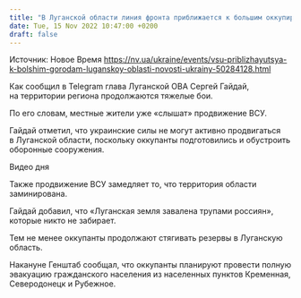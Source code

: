 ```yaml
---
title: "В Луганской области линия фронта приближается к большим оккупированным городам — глава ОВА"
date: Tue, 15 Nov 2022 10:47:00 +0200
draft: false
---
```

Источник: Новое Время https://nv.ua/ukraine/events/vsu-priblizhayutsya-k-bolshim-gorodam-luganskoy-oblasti-novosti-ukrainy-50284128.html


Как сообщил в Telegram глава Луганской ОВА Сергей Гайдай, на территории региона продолжаются тяжелые бои.

По его словам, местные жители уже «слышат» продвижение ВСУ.

Гайдай отметил, что украинские силы не могут активно продвигаться в Луганской области, поскольку оккупанты подготовились и обустроить оборонные сооружения.

 Видео дня   

Также продвижение ВСУ замедляет то, что территория области заминирована.

Гайдай добавил, что «Луганская земля завалена трупами россиян», которые никто не забирает.

Тем не менее оккупанты продолжают стягивать резервы в Луганскую область.

Накануне Генштаб сообщал, что оккупанты планируют провести полную эвакуацию гражданского населения из населенных пунктов Кременная, Северодонецк и Рубежное.
